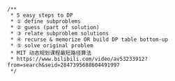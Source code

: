 ﻿    /**
     * 5 easy steps to DP
     * ① define subproblems
     * ② guess (part of solution)
     * ③ relate subproblem solutions
     * ④ recurse & memorize OR build DP table bottom-up
     * ⑤ solve original problem
     * MIT 动态规划课程最短路径算法
     * https://www.bilibili.com/video/av53233912?from=search&seid=2847395688604491997
     */